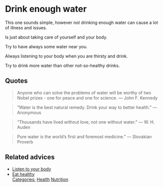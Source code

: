 # Drink enough water

This one sounds simple, however not drinking enough water can cause a lot of illness and issues.

Is just about taking care of yourself and your body.

Try to have always some water near you.

Always listening to your body when you are thirsty and drink.

Try to drink more water than other not-so-healthy drinks.

## Quotes

> Anyone who can solve the problems of water will be worthy of two Nobel prizes - one for peace and one for science. ― John F. Kennedy

> “Water is the best natural remedy. Drink your way to better health.” ― Anonymous

> “Thousands have lived without love, not one without water.” ― W. H. Auden

> Pure water is the world’s first and foremost medicine.” ― Slovakian Proverb


## Related advices

- [Listen to your body](../Listen%20to%20your%20body/index.md)
- [Eat healthy](../Eat%20healthy/index.md)
<br/>[Categories:](../Categories/index.md) [Health](../Categories/Health.md) [Nutrition](../Categories/Nutrition.md)